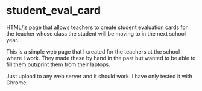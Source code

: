 # student_eval_card
HTML/js page that allows teachers to create student evaluation cards for the teacher whose class the student will be moving to in the next school year. 

This is a simple web page that I created for the teachers at the school where I work. They made these by hand in the past but wanted to be able to fill them out/print them from their laptops. 

Just upload to any web server and it should work. I have only tested it with Chrome. 
